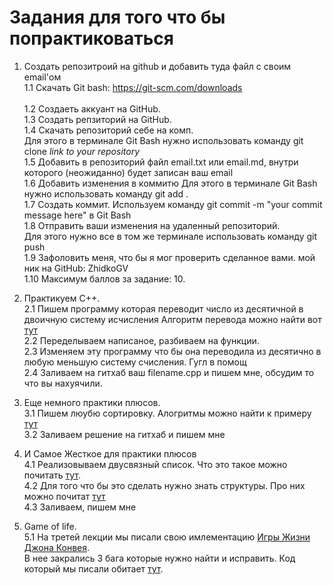 # Задания для того что бы попрактиковаться  
1. Создать репозитроий на github и добавить туда файл с своим email'ом  
    1.1 Скачать Git bash: https://git-scm.com/downloads<br>  
    1.2 Создаеть аккуант на GitHub. <br>
    1.3 Создать репзиторий на GitHub. <br>
    1.4 Скачать репозиторий себе на комп.<br>
        Для этого в терминале Git Bash нужно использовать команду git clone *link to your repository* <br>
    1.5 Добавить в репозиторий файл email.txt или email.md, внутри которого (неожиданно) будет записан ваш email <br>
    1.6 Добавить изменения в коммитю Для этого в терминале Git Bash нужно использовать команду git add .<br>
    1.7 Создать коммит. Используем команду git commit -m "your commit message here" в Git Bash<br>
    1.8 Отправить ваши изменения на удаленный репозиторий.<br>
        Для этого нужно все в том же терминале использовать команду git push<br>
    1.9 Зафоловить меня, что бы я мог проверить сделанное вами. мой ник на GitHub: ZhidkoGV<br>
    1.10 Максимум баллов за задание: 10.  
       
    
2. Практикуем С++.  
    2.1 Пишем программу которая переводит число из десятичной в двоичную систему исчисления
        Алгоритм перевода можно найти вот [тут](https://ru.wikihow.com/%D0%BF%D0%B5%D1%80%D0%B5%D0%B2%D0%BE%D0%B4%D0%B8%D1%82%D1%8C-%D0%B8%D0%B7-%D0%B4%D0%B5%D1%81%D1%8F%D1%82%D0%B8%D1%87%D0%BD%D0%BE%D0%B9-%D1%81%D0%B8%D1%81%D1%82%D0%B5%D0%BC%D1%8B-%D1%81%D1%87%D0%B8%D1%81%D0%BB%D0%B5%D0%BD%D0%B8%D1%8F-%D0%B2-%D0%B4%D0%B2%D0%BE%D0%B8%D1%87%D0%BD%D1%83%D1%8E)    
   2.2 Переделываем написаное, разбиваем на функции.  
   2.3 Изменяем эту программу что бы она переводила из десятично в любую меньшую систему счисления. Гугл в помощ  
   2.4 Заливаем на гитхаб ваш filename.cpp и пишем мне, обсудим то что вы нахуячили.
   
3. Еще немного практики плюсов.  
    3.1 Пишем люубю сортировку. Алогритмы можно найти к примеру [тут](https://ru.wikipedia.org/wiki/%D0%90%D0%BB%D0%B3%D0%BE%D1%80%D0%B8%D1%82%D0%BC_%D1%81%D0%BE%D1%80%D1%82%D0%B8%D1%80%D0%BE%D0%B2%D0%BA%D0%B8#%D0%A1%D0%BF%D0%B8%D1%81%D0%BE%D0%BA_%D0%B0%D0%BB%D0%B3%D0%BE%D1%80%D0%B8%D1%82%D0%BC%D0%BE%D0%B2_%D1%81%D0%BE%D1%80%D1%82%D0%B8%D1%80%D0%BE%D0%B2%D0%BA%D0%B8)  
    3.2 Заливаем решение на гитхаб и пишем мне
    
4. И Самое Жесткое для практики плюсов  
    4.1 Реализовываем двусвязный список. Что это такое можно почитать [тут](https://learnc.info/adt/double_linked_list.html).  
    4.2 Для того что бы это сделать нужно знать структуры. Про них можно почитат [тут](http://www.cplusplus.com/doc/tutorial/structures/)  
    4.3 Заливаем, пишем мне  
      
 5. Game of life.  
    5.1 На третей лекции мы писали свою имлементацию [Игры Жизни Джона Конвея](https://ru.wikipedia.org/wiki/%D0%98%D0%B3%D1%80%D0%B0_%C2%AB%D0%96%D0%B8%D0%B7%D0%BD%D1%8C%C2%BB).  
    В нее закрались 3 бага которые нужно найти и исправить. Код который мы писали обитает [тут](https://github.com/ZhidkovGV/GameOfLifeC-).
    
        
    
